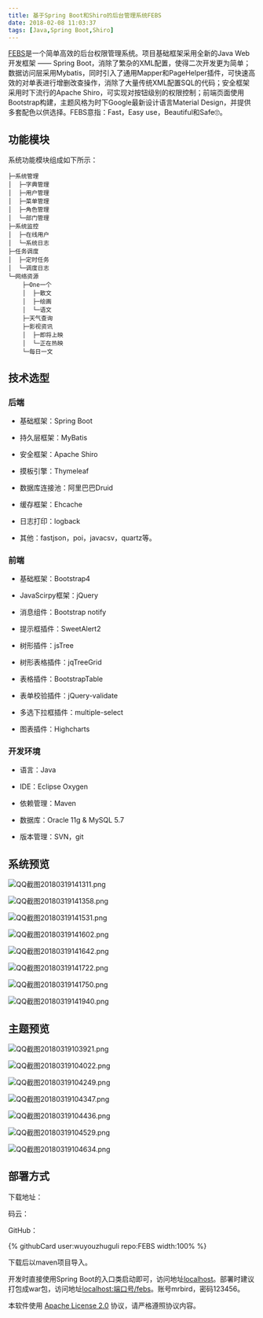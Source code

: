 ```yaml
---
title: 基于Spring Boot和Shiro的后台管理系统FEBS
date: 2018-02-08 11:03:37
tags: [Java,Spring Boot,Shiro]
---
```

[FEBS](http://111.230.157.133/febs)是一个简单高效的后台权限管理系统。项目基础框架采用全新的Java Web开发框架 —— Spring Boot，消除了繁杂的XML配置，使得二次开发更为简单；数据访问层采用Mybatis，同时引入了通用Mapper和PageHelper插件，可快速高效的对单表进行增删改查操作，消除了大量传统XML配置SQL的代码；安全框架采用时下流行的Apache Shiro，可实现对按钮级别的权限控制；前端页面使用Bootstrap构建，主题风格为时下Google最新设计语言Material Design，并提供多套配色以供选择。FEBS意指：Fast，Easy use，Beautiful和Safe🙄。
<!--more-->
## 功能模块
系统功能模块组成如下所示：
```
├─系统管理
│  ├─字典管理
│  ├─用户管理
│  ├─菜单管理
│  ├─角色管理
│  └─部门管理
├─系统监控
│  ├─在线用户
│  └─系统日志
├─任务调度
│  ├─定时任务
│  └─调度日志
└─网络资源
    ├─One一个
    │  ├─散文
    │  ├─绘画
    │  └─语文
    ├─天气查询
    ├─影视资讯
    │  ├─即将上映
    │  └─正在热映
    └─每日一文
```
## 技术选型
### 后端

- 基础框架：Spring Boot

- 持久层框架：MyBatis

- 安全框架：Apache Shiro

- 摸板引擎：Thymeleaf

- 数据库连接池：阿里巴巴Druid

- 缓存框架：Ehcache

- 日志打印：logback

- 其他：fastjson，poi，javacsv，quartz等。

### 前端
 
- 基础框架：Bootstrap4

- JavaScirpy框架：jQuery

- 消息组件：Bootstrap notify

- 提示框插件：SweetAlert2

- 树形插件：jsTree

- 树形表格插件：jqTreeGrid

- 表格插件：BootstrapTable

- 表单校验插件：jQuery-validate

- 多选下拉框插件：multiple-select

- 图表插件：Highcharts

### 开发环境

- 语言：Java

- IDE：Eclipse Oxygen

- 依赖管理：Maven

- 数据库：Oracle 11g & MySQL 5.7

- 版本管理：SVN，git

## 系统预览

![QQ截图20180319141311.png](img/FEBS/QQ截图20180319141311.png)

![QQ截图20180319141358.png](img/FEBS/QQ截图20180319141358.png)

![QQ截图20180319141531.png](img/FEBS/QQ截图20180319141531.png)

![QQ截图20180319141602.png](img/FEBS/QQ截图20180319141602.png)

![QQ截图20180319141642.png](img/FEBS/QQ截图20180319141642.png)

![QQ截图20180319141722.png](img/FEBS/QQ截图20180319141722.png)

![QQ截图20180319141750.png](img/FEBS/QQ截图20180319141750.png)

![QQ截图20180319141940.png](img/FEBS/QQ截图20180319141940.png)

## 主题预览

![QQ截图20180319103921.png](img/FEBS/QQ截图20180319103921.png)

![QQ截图20180319104022.png](img/FEBS/QQ截图20180319104022.png)

![QQ截图20180319104249.png](img/FEBS/QQ截图20180319104249.png)

![QQ截图20180319104347.png](img/FEBS/QQ截图20180319104347.png)

![QQ截图20180319104436.png](img/FEBS/QQ截图20180319104436.png)

![QQ截图20180319104529.png](img/FEBS/QQ截图20180319104529.png)

![QQ截图20180319104634.png](img/FEBS/QQ截图20180319104634.png)


## 部署方式

下载地址：

码云：
<script src='https://gitee.com/github-16661027/project/widget_preview'></script>

<style>
.pro_name a{color: #00cc88;}
.osc_git_title{background-color: #fff;}
.osc_git_box{background-color: #fff;}
.osc_git_box{border-color: #E3E9ED;}
.osc_git_info{color: #666;}
.osc_git_main a{color: #9B9B9B;}
.osc_git_title h3:before {
	display: none !important;
}
</style>

GitHub：

{% githubCard user:wuyouzhuguli repo:FEBS width:100% %}

<style>
.github-card {
	border-radius: 2px !important;
}
.repo-card .content p {
	font-size: .9rem !important;
}
</style>
下载后以maven项目导入。

开发时直接使用Spring Boot的入口类启动即可，访问地址[localhost](localhost)。部署时建议打包成war包，访问地址[localhost:端口号/febs](localhost:端口号/febs)。账号mrbird，密码123456。

本软件使用 [Apache License 2.0](http://www.apache.org/licenses/LICENSE-2.0) 协议，请严格遵照协议内容。